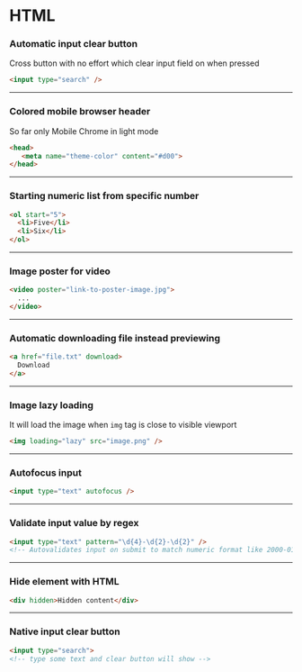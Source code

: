 # HTML

### Automatic input clear button
Cross button with no effort which clear input field on when pressed
```html
<input type="search" />
```

---

### Colored mobile browser header
So far only Mobile Chrome in light mode
```html
<head>
   <meta name="theme-color" content="#d00">
</head>
```

---

### Starting numeric list from specific number
```html
<ol start="5">
  <li>Five</li>
  <li>Six</li>
</ol>
```

---

### Image poster for video
```html
<video poster="link-to-poster-image.jpg">
  ...
</video>
```

---

### Automatic downloading file instead previewing
```html
<a href="file.txt" download>
  Download
</a>
```

---

### Image lazy loading
It will load the image when `img` tag is close to visible viewport
```html
<img loading="lazy" src="image.png" />
```

---

### Autofocus input
```html
<input type="text" autofocus />
```

---

### Validate input value by regex
```html
<input type="text" pattern="\d{4}-\d{2}-\d{2}" />
<!-- Autovalidates input on submit to match numeric format like 2000-01-01 -->
```

---

### Hide element with HTML
```html
<div hidden>Hidden content</div>
```

---

### Native input clear button
```html
<input type="search">
<!-- type some text and clear button will show -->
```